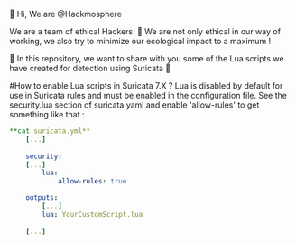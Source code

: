 👋 Hi, We are @Hackmosphere

We are a team of ethical Hackers. 🌱 We are not only ethical in our way of working, we also try to minimize our ecological impact to a maximum !

💞️ In this repository, we want to share with you some of the Lua scripts we have created for detection using Suricata 💞️

#How to enable Lua scripts in Suricata 7.X ? 
Lua is disabled by default for use in Suricata rules and must be enabled in the configuration file. 
See the security.lua section of suricata.yaml and enable 'allow-rules' to get something like that :
```yaml
**cat suricata.yml**
    [...] 
  
    security:
    [...] 
        lua:
            allow-rules: true 

    outputs: 
        [...]
        lua: YourCustomScript.lua 
    
    [...]

